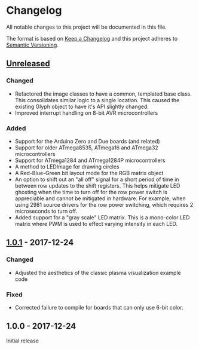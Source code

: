 # Changelog
All notable changes to this project will be documented in this file.

The format is based on [Keep a Changelog](http://keepachangelog.com/en/1.0.0/)
and this project adheres to [Semantic Versioning](http://semver.org/spec/v2.0.0.html).

## [Unreleased]

### Changed
- Refactored the image classes to have a common, templated base class. This consolidates similar logic to a single location. This caused the existing Glyph object to have it's API slightly changed.
- Improved interrupt handling on 8-bit AVR microcontrollers

### Added
- Support for the Arduino Zero and Due boards (and related)
- Support for older ATmega8535, ATmega16 and ATmega32 microcontrollers
- Support for ATmega1284 and ATmega1284P microcontrollers
- A method to LEDImage for drawing circles
- A Red-Blue-Green bit layout mode for the RGB matrix object
- An option to shift out an "all off" signal for a short period of time in between row updates to the shift registers. This helps mitigate LED ghosting when the time to turn off for the row power switch is appreciable and cannot be mitigated in hardware. For example, when using 2981 source drivers for the row power switching, which requires 2 microseconds to turn off.
- Added support for a "gray scale" LED matrix. This is a mono-color LED matrix where PWM is used to effect varying intensity in each LED. 


## [1.0.1] - 2017-12-24
### Changed
- Adjusted the aesthetics of the classic plasma visualization example code

### Fixed
- Corrected failure to compile for boards that can only use 6-bit color.

## 1.0.0 - 2017-12-24
Initial release

[Unreleased]: https://github.com/michaelkamprath/ShiftRegisterLEDMatrixLib/compare/v1.0.1...HEAD
[1.0.1]: https://github.com/michaelkamprath/ShiftRegisterLEDMatrixLib/compare/v1.0.0...v1.0.1
